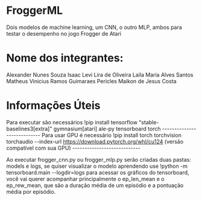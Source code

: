 # FroggerML
Dois modelos de machine learning, um CNN, o outro MLP, ambos para testar o desempenho no jogo Frogger de Atari

# Nome dos integrantes:
Alexander Nunes Souza
Isaac Levi Lira de Oliveira
Laila Maria Alves Santos
Matheus Vinicius Ramos Guimaraes
Pericles Maikon de Jesus Costa

# Informações Úteis
Para executar são necessários !pip install tensorflow "stable-baselines3[extra]" gymnasium[atari] ale-py tensorboard torch ----------------------------
Para usar GPU é necessário  !pip install torch torchvision torchaudio --index-url https://download.pytorch.org/whl/cu124 (versão compatível com sua GPU) ----------------------------

Ao executar frogger_cnn.py ou frogger_mlp.py serão criadas duas pastas: models e logs, se quiser visualizar o modelo aprendendo use !python -m tensorboard.main --logdir=logs para acessar os gráficos do tensorboard, você vai querer acompanhar principalmente o ep_len_mean e o ep_rew_mean, que são a duração média de um episódio e a pontuação média por episódio.


